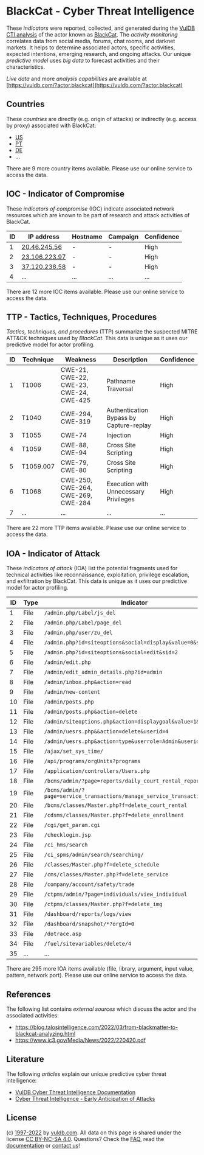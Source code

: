 # BlackCat - Cyber Threat Intelligence

These _indicators_ were reported, collected, and generated during the [VulDB CTI analysis](https://vuldb.com/?kb.cti) of the actor known as [BlackCat](https://vuldb.com/?actor.blackcat). The _activity monitoring_ correlates data from social media, forums, chat rooms, and darknet markets. It helps to determine associated actors, specific activities, expected intentions, emerging research, and ongoing attacks. Our unique _predictive model_ uses _big data_ to forecast activities and their characteristics.

_Live data_ and more _analysis capabilities_ are available at [https://vuldb.com/?actor.blackcat](https://vuldb.com/?actor.blackcat)

## Countries

These _countries_ are directly (e.g. origin of attacks) or indirectly (e.g. access by proxy) associated with BlackCat:

* [US](https://vuldb.com/?country.us)
* [PT](https://vuldb.com/?country.pt)
* [DE](https://vuldb.com/?country.de)
* ...

There are 9 more country items available. Please use our online service to access the data.

## IOC - Indicator of Compromise

These _indicators of compromise_ (IOC) indicate associated network resources which are known to be part of research and attack activities of BlackCat.

ID | IP address | Hostname | Campaign | Confidence
-- | ---------- | -------- | -------- | ----------
1 | [20.46.245.56](https://vuldb.com/?ip.20.46.245.56) | - | - | High
2 | [23.106.223.97](https://vuldb.com/?ip.23.106.223.97) | - | - | High
3 | [37.120.238.58](https://vuldb.com/?ip.37.120.238.58) | - | - | High
4 | ... | ... | ... | ...

There are 12 more IOC items available. Please use our online service to access the data.

## TTP - Tactics, Techniques, Procedures

_Tactics, techniques, and procedures_ (TTP) summarize the suspected MITRE ATT&CK techniques used by _BlackCat_. This data is unique as it uses our predictive model for actor profiling.

ID | Technique | Weakness | Description | Confidence
-- | --------- | -------- | ----------- | ----------
1 | T1006 | CWE-21, CWE-22, CWE-23, CWE-24, CWE-425 | Pathname Traversal | High
2 | T1040 | CWE-294, CWE-319 | Authentication Bypass by Capture-replay | High
3 | T1055 | CWE-74 | Injection | High
4 | T1059 | CWE-88, CWE-94 | Cross Site Scripting | High
5 | T1059.007 | CWE-79, CWE-80 | Cross Site Scripting | High
6 | T1068 | CWE-250, CWE-264, CWE-269, CWE-284 | Execution with Unnecessary Privileges | High
7 | ... | ... | ... | ...

There are 22 more TTP items available. Please use our online service to access the data.

## IOA - Indicator of Attack

These _indicators of attack_ (IOA) list the potential fragments used for technical activities like reconnaissance, exploitation, privilege escalation, and exfiltration by BlackCat. This data is unique as it uses our predictive model for actor profiling.

ID | Type | Indicator | Confidence
-- | ---- | --------- | ----------
1 | File | `/admin.php/Label/js_del` | High
2 | File | `/admin.php/Label/page_del` | High
3 | File | `/admin.php/user/zu_del` | High
4 | File | `/admin.php?id=siteoptions&social=display&value=0&sid=2` | High
5 | File | `/admin.php?id=siteoptions&social=edit&sid=2` | High
6 | File | `/admin/edit.php` | High
7 | File | `/admin/edit_admin_details.php?id=admin` | High
8 | File | `/admin/inbox.php&action=read` | High
9 | File | `/admin/new-content` | High
10 | File | `/admin/posts.php` | High
11 | File | `/admin/posts.php&action=delete` | High
12 | File | `/admin/siteoptions.php&action=displaygoal&value=1&roleid=1` | High
13 | File | `/admin/uesrs.php&&action=delete&userid=4` | High
14 | File | `/admin/uesrs.php&action=type&userrole=Admin&userid=3` | High
15 | File | `/ajax/set_sys_time/` | High
16 | File | `/api/programs/orgUnits?programs` | High
17 | File | `/application/controllers/Users.php` | High
18 | File | `/bcms/admin/?page=reports/daily_court_rental_report` | High
19 | File | `/bcms/admin/?page=service_transactions/manage_service_transaction` | High
20 | File | `/bcms/classes/Master.php?f=delete_court_rental` | High
21 | File | `/cdsms/classes/Master.php?f=delete_enrollment` | High
22 | File | `/cgi/get_param.cgi` | High
23 | File | `/checklogin.jsp` | High
24 | File | `/ci_hms/search` | High
25 | File | `/ci_spms/admin/search/searching/` | High
26 | File | `/classes/Master.php?f=delete_schedule` | High
27 | File | `/cms/classes/Master.php?f=delete_service` | High
28 | File | `/company/account/safety/trade` | High
29 | File | `/ctpms/admin/?page=individuals/view_individual` | High
30 | File | `/ctpms/classes/Master.php?f=delete_img` | High
31 | File | `/dashboard/reports/logs/view` | High
32 | File | `/dashboard/snapshot/*?orgId=0` | High
33 | File | `/dotrace.asp` | Medium
34 | File | `/fuel/sitevariables/delete/4` | High
35 | ... | ... | ...

There are 295 more IOA items available (file, library, argument, input value, pattern, network port). Please use our online service to access the data.

## References

The following list contains _external sources_ which discuss the actor and the associated activities:

* https://blog.talosintelligence.com/2022/03/from-blackmatter-to-blackcat-analyzing.html
* https://www.ic3.gov/Media/News/2022/220420.pdf

## Literature

The following _articles_ explain our unique predictive cyber threat intelligence:

* [VulDB Cyber Threat Intelligence Documentation](https://vuldb.com/?kb.cti)
* [Cyber Threat Intelligence - Early Anticipation of Attacks](https://www.scip.ch/en/?labs.20201022)

## License

(c) [1997-2022](https://vuldb.com/?kb.changelog) by [vuldb.com](https://vuldb.com/?kb.about). All data on this page is shared under the license [CC BY-NC-SA 4.0](https://creativecommons.org/licenses/by-nc-sa/4.0/). Questions? Check the [FAQ](https://vuldb.com/?kb.faq), read the [documentation](https://vuldb.com/?kb) or [contact us](https://vuldb.com/?contact)!
